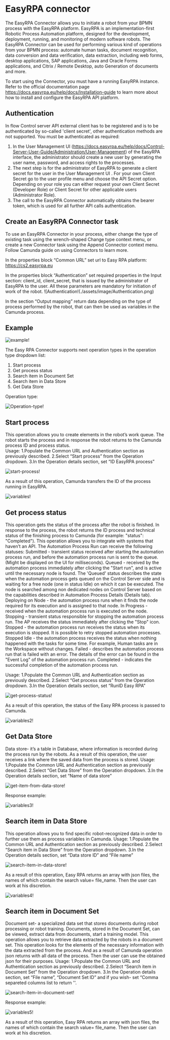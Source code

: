 # EasyRPA connector
The  EasyRPA Connector allows you to initiate a robot from your BPMN process with the EasyRPA platform. EasyRPA is an implementation-first Robotic Process Automation platform, designed for the development, deployment, running, and monitoring of modern software robots.
The EasyRPA Connector can be used for performing various kind of operations from your BPMN process: automate human tasks, document recognition, data conversion and data verification, data extraction, including web forms, desktop applications, SAP applications, Java and Oracle Forms applications, and Citrix / Remote Desktop, auto Generation of documents and more.

To start using the Connector, you must have a running  EasyRPA instance. Refer to the official documentation page https://docs.easyrpa.eu/help/docs/Installation-guide to learn more about how to install and configure the EasyRPA API platform.
## Authentication​
In flow Control server API external client has to be registered and is to be authenticated by so-called 'client secret', other authentication methods are not supported. You must be authenticated as required:
1. In the User Management UI (https://docs.easyrpa.eu/help/docs/Control-Server-User-Guide/Administration/User-Management) of the  EasyRPA interface, the administrator should create a new user by generating the user name, password, and access rights to the processes.
2. The next step is for the administrator of  EasyRPA to generate a client secret for the user in the User Management UI . For your own Client Secret go to the user profile menu and choose the API Secret option.  
Depending on your role you can either request your own Client Secret (Developer Role) or Client Secret for other applicable users (Administrator Role). 
3. The call to the  EasyRPA Connector automatically obtains the bearer token, which is used for all further API calls authentication.

## Create an  EasyRPA Connector task​
To use an  EasyRPA Connector in your process, either change the type of existing task using the wrench-shaped Change type context menu, or create a new Connector task using the Append Connector context menu. Follow Camunda guide on using Connectors to learn more.

In the properties block “Common URL” set url to Easy RPA platform: https://cs2.easyrpa.eu

In the properties block “Authentication” set required properties in the Input section: client_id, client_secret, that is issued by the administrator of  EasyRPA to the user. 
All these parameters are mandatory for initiation of work of the robot. 
![Authentication!(./assets/image/Authentication.png)

In the section “Output mapping” return data depending on the type of process performed by the robot, that can then be used as variables in the Camunda process.


## Example

![example!](./assets/image/example.png)

The Easy RPA Connector supports next operation types in the operation type dropdown list:
1. Start process
2. Get process status
3. Search item in Document Set
4. Search item in Data Store
5. Get Data Store

Operation type:

![Operation-type!](./assets/image/Operation-type.png)

## Start process
This operation allows you to create elements in the robot’s work queue. The robot starts the process and in response the robot returns to the Camunda process ID and process status.  
Usage:
1.Populate the Common URL and  Authentication section as previously described.
2.Select “Start process” from the Operation dropdown.
3.In the Operation details section, set “ID EasyRPA process”

![start-process!](./assets/image/start-process.png)

As a result of this operation, Camunda transfers the ID of the process running in EasyRPA.

![variables!](./assets/image/variables.png)

## Get process status
This operation gets the status of the process after the robot is finished. In response to the process, the robot returns the ID process and technical status of the finishing process to Camunda (for example: "status": "Completed"). 
This operation allows you to integrate with systems that haven’t an API.
The Automation Process Run can receive the following statuses:
Submitted - transient status received after starting the automation process run, and before the automation process run is sent to the queue. (Might be displayed on the UI for milliseconds).
Queued - received by the automation process immediately after clicking the "Start run", and is active until the necessary node is found. The 'Queued' status describes the state when the automation process gets queued on the Control Server side and is waiting for a free node (one in status Idle) on which it can be executed. The node is searched among non dedicated nodes on Control Server based on the capabilities described in Automation Process Details (Details tab).
Deploying on Node - the automation process runs when it finds the node required for its execution and is assigned to that node.
In Progress - received when the automation process run is executed on the node.
Stopping - transient status responsible for stopping the automation process run. The AP receives the status immediately after clicking the "Stop" icon.
Stopped - the automation process run receives the status when its execution is stopped. It is possible to retry stopped automation processes.
Stopped Idle - the automation process receives the status when nothing happened with the tasks for some time. For example, Human tasks are in the Workspace without changes.
Failed - describes the automation process run that is failed with an error. The details of the error can be found in the "Event Log" of the automation process run.
Completed - indicates the successful completion of the automation process run.

Usage:
1.Populate the Common URL and  Authentication section as previously described.
2.Select “Get process status” from the Operation dropdown.
3.In the Operation details section, set “RunID Easy RPA”

![get-process-status!](./assets/image/get-process-status.png)

As a result of this operation, the status of the Easy RPA process is passed to Camunda.

![variables2!](./assets/image/variables2.png)

## Get Data Store

Data store- it’s  a table in Database, where information is recorded during the process run by the robots. As a result of this operation, the user receives a link where the saved data from the process is stored.
Usage:
1.Populate the Common URL and  Authentication section as previously described.
2.Select “Get Data Store” from the Operation dropdown.
3.In the Operation details section, set “Name of data store”

![get-item-from-data-store!](./assets/image/get-item-from-data-store.png)

Response example:

![variables3!](./assets/image/variables3.png)

## Search item in Data Store
This operation allows you to find specific robot-recognized data in order to further use them as process variables in Camunda.
Usage:
1.Populate the Common URL and  Authentication section as previously described.
2.Select “Search item in Data Store” from the Operation dropdown.
3.In the Operation details section, set “Data store ID” and “File name”

![search-item-in-data-store!](./assets/image/search-item-in-data-store.png)

As a result of this operation, Easy RPA returns an array with json files, the names of which contain the search value= file_name. Then the user can work at his discretion.

![variables4!](./assets/image/variables4.png)

## Search item in Document Set
Document set- a specialized data set that stores documents during robot processing or robot training. Documents, stored in the Document Set, can be viewed, extract data from documents, start a training model.
This operation allows you to retrieve data extracted by the robots in a document set.  This operation looks for the elements of the necessary information with the data extracted from the process. And as a result of Camunda operation json returns with all data of the process. Then the user can use the obtained json for their purposes.
 Usage:
1.Populate the Common URL and  Authentication section as previously described.
2.Select “Search item in Document Set” from the Operation dropdown.
3.In the Operation details section, set “File name”, “Document Set ID” and if you wish- set “Comma separeted columns list to return ''.

![search-item-in-document-set!](./assets/image/search-item-in-document-set.png)

Response example:

![variables5!](./assets/image/variables5.png)

As a result of this operation, Easy RPA returns an array with json files, the names of which contain the search value= file_name. Then the user can work at his discretion.

